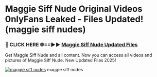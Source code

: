 # Maggie Siff Nude Original Videos 0nlyFans Leaked - Files Updated! (maggie siff nudes)

<h3>🔴 CLICK HERE 🌐==►► <a href="https://tinyurl.com/2p9ay9w9" rel="nofollow">Maggie Siff Nude Updated Files</a></h3>

Get Maggie Siff Nude and all content. Now you can access all videos and pictures of Maggie Siff Nude. New Updated Files 2025!

[![maggie siff nudes](https://i.imgur.com/KQgVmj3.gif)](https://tinyurl.com/2p9ay9w9)
maggie siff nudes